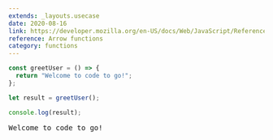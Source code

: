 ```yaml
---
extends: _layouts.usecase
date: 2020-08-16
link: https://developer.mozilla.org/en-US/docs/Web/JavaScript/Reference/Functions/Arrow_functions
reference: Arrow functions
category: functions
---
```


```javascript
const greetUser = () => {
  return "Welcome to code to go!";
};

let result = greetUser();

console.log(result);
```

<pre class="output">Welcome to code to go!</pre>
